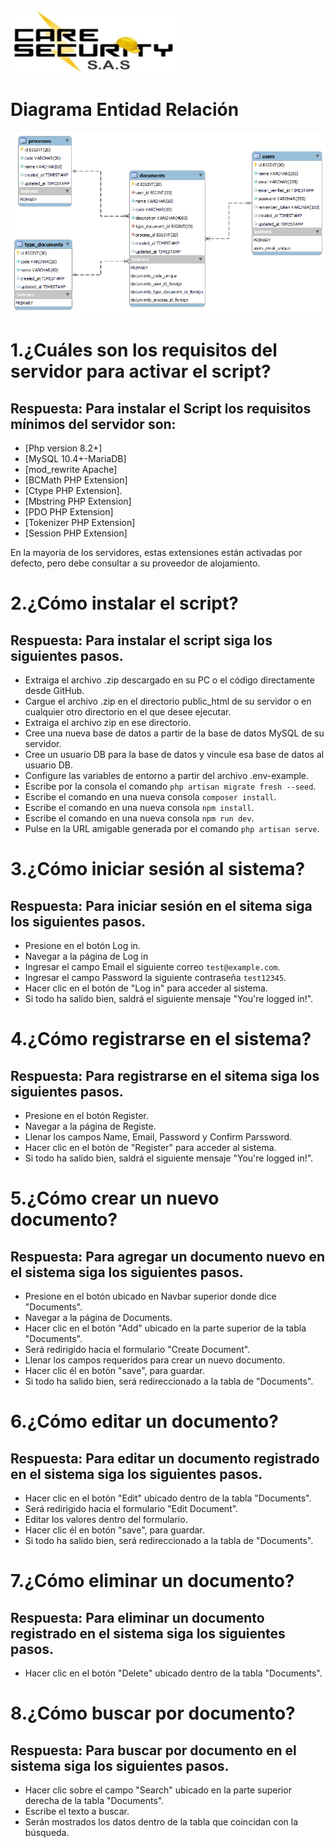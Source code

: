 <!-- <p align="center"><a href="https://laravel.com" target="_blank"><img src="https://raw.githubusercontent.com/laravel/art/master/logo-lockup/5%20SVG/2%20CMYK/1%20Full%20Color/laravel-logolockup-cmyk-red.svg" width="400" alt="Laravel Logo"></a></p>

<p align="center">
<a href="https://github.com/laravel/framework/actions"><img src="https://github.com/laravel/framework/workflows/tests/badge.svg" alt="Build Status"></a>
<a href="https://packagist.org/packages/laravel/framework"><img src="https://img.shields.io/packagist/dt/laravel/framework" alt="Total Downloads"></a>
<a href="https://packagist.org/packages/laravel/framework"><img src="https://img.shields.io/packagist/v/laravel/framework" alt="Latest Stable Version"></a>
<a href="https://packagist.org/packages/laravel/framework"><img src="https://img.shields.io/packagist/l/laravel/framework" alt="License"></a>
</p> -->

![Logo Innclod](public/images/logo_care_security.png)
# Diagrama Entidad Relación
![Texto alternativo](public/images/care_security_db.png)

# 1.¿Cuáles son los requisitos del servidor para activar el script?
## Respuesta: Para instalar el Script los requisitos mínimos del servidor son:

- [Php version 8.2+]
- [MySQL 10.4+-MariaDB]
- [mod_rewrite Apache]
- [BCMath PHP Extension]
- [Ctype PHP Extension].
- [Mbstring PHP Extension]
- [PDO PHP Extension]
- [Tokenizer PHP Extension]
- [Session PHP Extension]

En la mayoría de los servidores, estas extensiones están activadas por defecto, pero debe consultar a su proveedor de alojamiento.
# 2.¿Cómo instalar el script?
## Respuesta: Para instalar el script siga los siguientes pasos.

- Extraiga el archivo .zip descargado en su PC o el código directamente desde GitHub.
- Cargue el archivo .zip en el directorio public_html de su servidor o en cualquier otro directorio en el que desee ejecutar.
- Extraiga el archivo zip en ese directorio.
- Cree una nueva base de datos a partir de la base de datos MySQL de su servidor.
- Cree un usuario DB para la base de datos y vincule esa base de datos al usuario DB.
- Configure las variables de entorno a partir del archivo .env-example.
- Escribe por la consola el comando `php artisan migrate fresh --seed`.
- Escribe el comando en una nueva consola `composer install`.
- Escribe el comando en una nueva consola `npm install`.
- Escribe el comando en una nueva consola `npm run dev`.
- Pulse en la URL amigable generada por el comando `php artisan serve`.
# 3.¿Cómo iniciar sesión al sistema?
## Respuesta: Para iniciar sesión en el sitema siga los siguientes pasos.

- Presione en el botón Log in.
- Navegar a la página de Log in
- Ingresar el campo Email el siguiente correo `test@example.com`.
- Ingresar el campo Password la siguiente contraseña `test12345`.
- Hacer clic en el botón de "Log in" para acceder al sistema.
- Si todo ha salido bien, saldrá el siguiente mensaje "You're logged in!".
# 4.¿Cómo registrarse en el sistema?
## Respuesta: Para registrarse en el sitema siga los siguientes pasos.

- Presione en el botón Register.
- Navegar a la página de Registe.
- Llenar los campos Name, Email, Password y Confirm Parssword.
- Hacer clic en el botón de "Register" para acceder al sistema.
- Si todo ha salido bien, saldrá el siguiente mensaje "You're logged in!".
# 5.¿Cómo crear un nuevo documento?
## Respuesta: Para agregar un documento nuevo en el sistema siga los siguientes pasos.

- Presione en el botón ubicado en Navbar superior donde dice "Documents".
- Navegar a la página de Documents.
- Hacer clic en el botón "Add" ubicado en la parte superior de la tabla "Documents".
- Será redirigido hacia el formulario "Create Document".
- Llenar los campos requeridos para crear un nuevo documento.
- Hacer clic él en botón "save", para guardar.
- Si todo ha salido bien, será redireccionado a la tabla de "Documents".
# 6.¿Cómo editar un documento?
## Respuesta: Para editar un documento registrado en el sistema siga los siguientes pasos.

- Hacer clic en el botón "Edit" ubicado dentro de la tabla "Documents".
- Será redirigido hacia el formulario "Edit Document".
- Editar los valores dentro del formulario.
- Hacer clic él en botón "save", para guardar.
- Si todo ha salido bien, será redireccionado a la tabla de "Documents".
# 7.¿Cómo eliminar un documento?
## Respuesta: Para eliminar un documento registrado en el sistema siga los siguientes pasos.

- Hacer clic en el botón "Delete" ubicado dentro de la tabla "Documents".
# 8.¿Cómo buscar por documento?
## Respuesta: Para buscar por documento en el sistema siga los siguientes pasos.

- Hacer clic sobre el campo "Search" ubicado en la parte superior derecha de la tabla "Documents".
- Escribe el texto a buscar.
- Serán mostrados los datos dentro de la tabla que coincidan con la búsqueda.